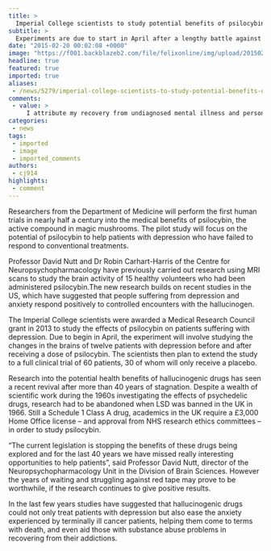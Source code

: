 ```yaml
---
title: >
  Imperial College scientists to study potential benefits of psilocybin in patients with depression
subtitle: >
  Experiments are due to start in April after a lengthy battle against red tape
date: "2015-02-20 00:02:08 +0000"
image: "https://f001.backblazeb2.com/file/felixonline/img/upload/201502200002-ps3110-untitled.png"
headline: true
featured: true
imported: true
aliases:
 - /news/5279/imperial-college-scientists-to-study-potential-benefits-of-psilocybin-in-patients-with-depression
comments:
 - value: >
     I attribute my recovery from undiagnosed mental iĺlness and personality and behavioural disorders in my late teens to the use of magic mushrooms. Now almost 60 I have surprised myself and many others by living a successful life achieving as a manager husband and father and being relaxed and open minded and adaptable to change . I feel they opened up my mind and connected me spiritually to the earth and nature in particular which keeps me grounded perhaps like some people get from practising religion ,Would it be possible to put a link to the website in the article so that people can find out more about the research that Robin and team are undertaking at London Imperial College? <br> <br>The website link is http://psychedelicscience.org.uk ,http://fluconazolepurchasediflucan.com/ - Diflucan Canadian Pharmacy Online Drugstore http://furosemidelasixbuy.com/,http://fluconazolepurchasediflucan.com/ - Purchase Fluconazole Pharmacy Viagra http://furosemidelasixbuy.com/,http://fluconazolepurchasediflucan.com/ - Does Di
categories:
 - news
tags:
 - imported
 - image
 - imported_comments
authors:
 - cj914
highlights:
 - comment
---
```


Researchers from the Department of Medicine will perform the first human trials in nearly half a century into the medical benefits of psilocybin, the active compound in magic mushrooms. The pilot study will focus on the potential of psilocybin to help patients with depression who have failed to respond to conventional treatments.

Professor David Nutt and Dr Robin Carhart-Harris of the Centre for Neuropsychopharmacology have previously carried out research using MRI scans to study the brain activity of 15 healthy volunteers who had been administered psilocybin.The new research builds on recent studies in the US, which have suggested that people suffering from depression and anxiety respond positively to controlled encounters with the hallucinogen.

The Imperial College scientists were awarded a Medical Research Council grant in 2013 to study the effects of psilocybin on patients suffering with depression. Due to begin in April, the experiment will involve studying the changes in the brains of twelve patients with depression before and after receiving a dose of psilocybin. The scientists then plan to extend the study to a full clinical trial of 60 patients, 30 of whom will only receive a placebo.

Research into the potential health benefits of hallucinogenic drugs has seen a recent revival after more than 40 years of stagnation. Despite a wealth of scientific work during the 1960s investigating the effects of psychedelic drugs, research had to be abandoned when LSD was banned in the UK in 1966. Still a Schedule 1 Class A drug, academics in the UK require a £3,000 Home Office license – and approval from NHS research ethics committees – in order to study psilocybin.

“The current legislation is stopping the benefits of these drugs being explored and for the last 40 years we have missed really interesting opportunities to help patients”, said Professor David Nutt, director of the Neuropsychopharmacology Unit in the Division of Brain Sciences. However the years of waiting and struggling against red tape may prove to be worthwhile, if the research continues to give positive results.

In the last few years studies have suggested that hallucinogenic drugs could not only treat patients with depression but also ease the anxiety experienced by terminally ill cancer patients, helping them come to terms with death, and even aid those with substance abuse problems in recovering from their addictions.
